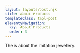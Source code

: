 ```yaml
---
layout: layouts/post.njk
title: About Products
templateClass: tmpl-post
eleventyNavigation:
  key: About Products
  order: 3
---
```


The is about the imitation jewellery.
